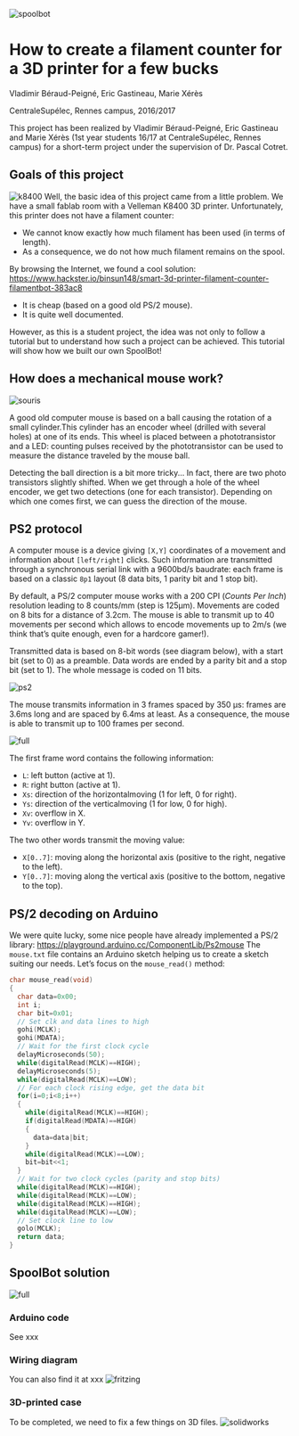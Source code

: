 ![spoolbot](https://bytebucket.org/pcotret/spoolbot/raw/04d60773e57fd10401488f2545f4207d40ab95d0/img/spoolbot.png?token=046a49eb15fa61cce9db54ad692f7e915b377428)
# How to create a filament counter for a 3D printer for a few bucks
Vladimir Béraud-Peigné, Eric Gastineau, Marie Xérès

CentraleSupélec, Rennes campus, 2016/2017

This project has been realized by Vladimir Béraud-Peigné, Eric Gastineau and Marie Xérès (1st year students 16/17 at CentraleSupélec, Rennes campus) for a short-term project under the supervision of Dr. Pascal Cotret.

## Goals of this project
![k8400](https://bytebucket.org/pcotret/spoolbot/raw/04d60773e57fd10401488f2545f4207d40ab95d0/img/k8400.jpg?token=cb0ebb0afd27bc7b90f6a25c14342b59efdf03bc)
Well, the basic idea of this project came from a little problem. We have a small fablab room with a Velleman K8400 3D printer. Unfortunately, this printer does not have a filament counter:

* We cannot know exactly how much filament has been used (in terms of length).
* As a consequence, we do not how much filament remains on the spool.

By browsing the Internet, we found a cool solution: https://www.hackster.io/binsun148/smart-3d-printer-filament-counter-filamentbot-383ac8

* It is cheap (based on a good old PS/2 mouse).
* It is quite well documented.

However, as this is a student project, the idea was not only to follow a tutorial but to understand how such a project can be achieved. This tutorial will show how we built our own SpoolBot!

## How does a mechanical mouse work?
![souris](https://bytebucket.org/pcotret/spoolbot/raw/04d60773e57fd10401488f2545f4207d40ab95d0/img/mymouse.png?token=f038ebd3f1ab0a9ddc57c8e8fb63569173a4795b)

A good old computer mouse is based on a ball causing the rotation of a small cylinder.This cylinder has an encoder wheel (drilled with several holes) at one of its ends. This wheel is placed between a phototransistor and a LED: counting pulses received by the phototransistor can be used to measure the distance traveled by the mouse ball.

Detecting the ball direction is a bit more tricky... In fact, there are two photo transistors slightly shifted. When we get through a hole of the wheel encoder, we get two detections (one for each transistor). Depending on which one comes first, we can guess the direction of the mouse.

## PS2 protocol

A computer mouse is a device giving ```[X,Y]``` coordinates of a movement and information about ```[left/right]``` clicks. Such information are transmitted through a synchronous serial link with a 9600bd/s baudrate: each frame is based on a classic ```8p1``` layout (8 data bits, 1 parity bit and 1 stop bit).

By default, a PS/2 computer mouse works with a 200 CPI (*Counts Per Inch*) resolution leading to 8 counts/mm (step is 125µm). Movements are coded on 8 bits for a distance of 3.2cm. The mouse is able to transmit up to 40 movements per second which allows to encode movements up to 2m/s (we think that’s quite enough, even for a hardcore gamer!).

Transmitted data is based on 8-bit words (see diagram below), with a start bit (set to 0) as a preamble. Data words are ended by a parity bit and a stop bit (set to 1). The whole message is coded on 11 bits.

![ps2](https://bytebucket.org/pcotret/spoolbot/raw/04d60773e57fd10401488f2545f4207d40ab95d0/img/timing1.png?token=15422884ee736062b049304e7fd98ff4ad30874f)

The mouse transmits information in 3 frames spaced by 350 µs: frames are 3.6ms long and are spaced by 6.4ms at least. As a consequence, the mouse is able to transmit up to 100 frames per second.

![full](https://bytebucket.org/pcotret/spoolbot/raw/04d60773e57fd10401488f2545f4207d40ab95d0/img/ps2_frame.png?token=a9714e559995c5c2ab0a7148a105ee14363fe64f)

The first frame word contains the following information:

* ```L```: left button (active at 1).
* ```R```: right button (active at 1).
* ```Xs```: direction of the horizontalmoving (1 for left, 0 for right).
* ```Ys```: direction of the verticalmoving (1 for low, 0 for high).
* ```Xv```: overflow in X.
* ```Yv```: overflow in Y.

The two other words transmit the moving value:
* ```X[0..7]```: moving along the horizontal axis (positive to the right, negative to the left).
* ```Y[0..7]```: moving along the vertical axis (positive to the bottom, negative to the top).

## PS/2 decoding on Arduino

We were quite lucky, some nice people have already implemented a PS/2 library: https://playground.arduino.cc/ComponentLib/Ps2mouse
The ```mouse.txt``` file contains an Arduino sketch helping us to create a sketch suiting our needs. Let’s focus on the ```mouse_read()``` method:

```C++
char mouse_read(void)
{
  char data=0x00;
  int i;
  char bit=0x01;
  // Set clk and data lines to high
  gohi(MCLK);
  gohi(MDATA);
  // Wait for the first clock cycle
  delayMicroseconds(50);
  while(digitalRead(MCLK)==HIGH);
  delayMicroseconds(5);
  while(digitalRead(MCLK)==LOW);
  // For each clock rising edge, get the data bit
  for(i=0;i<8;i++)
  {
	while(digitalRead(MCLK)==HIGH);
    if(digitalRead(MDATA)==HIGH)
	{
	  data=data|bit;
    }
    while(digitalRead(MCLK)==LOW);
    bit=bit<<1;
  }
  // Wait for two clock cycles (parity and stop bits)
  while(digitalRead(MCLK)==HIGH);
  while(digitalRead(MCLK)==LOW);
  while(digitalRead(MCLK)==HIGH);
  while(digitalRead(MCLK)==LOW);
  // Set clock line to low
  golo(MCLK);
  return data;
}
```

## SpoolBot solution

![full](https://bytebucket.org/pcotret/spoolbot/raw/04d60773e57fd10401488f2545f4207d40ab95d0/img/full_stuff.png?token=6c9982fc5e9d7b6f61caebfe15056ba3ca9ff6fd)


### Arduino code

See xxx

### Wiring diagram

You can also find it at xxx
![fritzing](https://bytebucket.org/pcotret/spoolbot/raw/04d60773e57fd10401488f2545f4207d40ab95d0/img/wiring.png?token=22c62f1425aebe1bae85f0dbd82a0239b2da4b50)

### 3D-printed case

To be completed, we need to fix a few things on 3D files.
![solidworks](https://bytebucket.org/pcotret/spoolbot/raw/04d60773e57fd10401488f2545f4207d40ab95d0/img/boitier.png?token=11cecede539c40f8cf6ec599dee3b1b412942ce1)